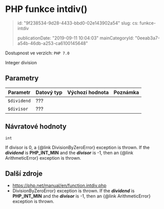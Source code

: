 PHP funkce intdiv()
===================

> id: "9f238534-9d28-4433-bbd0-02e143902a54"
> slug:
> 	cs: funkce-intdiv
> 
> publicationDate: "2019-09-11 10:04:03"
> mainCategoryId: "0eeab3a7-a54b-46db-a253-ca6100145648"

Dostupnost ve verzích: `PHP 7.0`

Integer division


Parametry
--------------

| Parametr | Datový typ | Výchozí hodnota | Poznámka |
|-----|-----|-----|-----|
| `$dividend` | ??? |  |  |
| `$divisor` | ??? |  |  |


Návratové hodnoty
----------------

`int`

<p>
If divisor is 0, a {@link DivisionByZeroError} exception is thrown.
If the <b><i>dividend</i></b> is <b>PHP_INT_MIN</b> and the <b><i>divisor</i></b> is -1,
then an {@link ArithmeticError} exception is thrown.
</p>

Další zdroje
------------


- https://php.net/manual/en/function.intdiv.php
- DivisionByZeroError} exception is thrown.
If the <b><i>dividend</i></b> is <b>PHP_INT_MIN</b> and the <b><i>divisor</i></b> is -1,
then an {@link ArithmeticError} exception is thrown.
</p>
